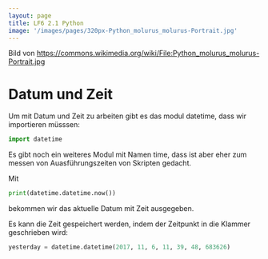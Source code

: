 ```yaml
---
layout: page
title: LF6 2.1 Python
image: '/images/pages/320px-Python_molurus_molurus-Portrait.jpg'
---
```

Bild von <https://commons.wikimedia.org/wiki/File:Python_molurus_molurus-Portrait.jpg>

# Datum und Zeit

Um mit Datum und Zeit zu arbeiten gibt es das modul datetime, dass wir importieren müsssen:

```python
import datetime
```
Es gibt noch ein weiteres Modul mit Namen time, dass ist aber eher zum messen von Auasführungszeiten von Skripten gedacht.

Mit 

```python
print(datetime.datetime.now())
```

bekommen wir das aktuelle Datum mit Zeit ausgegeben.

Es kann die Zeit gespeichert werden, indem der Zeitpunkt in die Klammer geschrieben wird:

```python
yesterday = datetime.datetime(2017, 11, 6, 11, 39, 48, 683626)
```

